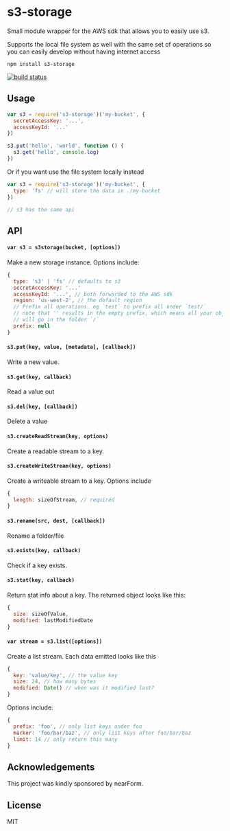 # s3-storage

Small module wrapper for the AWS sdk that allows you to easily use s3.

Supports the local file system as well with the same set of operations so you can easily develop without having internet access

```
npm install s3-storage
```

[![build status](https://travis-ci.org/mafintosh/s3-storage.svg?branch=master)](https://travis-ci.org/mafintosh/s3-storage)

## Usage

``` js
var s3 = require('s3-storage')('my-bucket', {
  secretAccessKey: '...',
  accessKeyId: '...'
})

s3.put('hello', 'world', function () {
  s3.get('hello', console.log)
})
```

Or if you want use the file system locally instead

``` js
var s3 = require('s3-storage')('my-bucket', {
  type: 'fs' // will store the data in ./my-bucket
})

// s3 has the same api
```

## API

#### `var s3 = s3storage(bucket, [options])`

Make a new storage instance. Options include:

``` js
{
  type: 's3' | 'fs' // defaults to s3
  secretAccessKey: '...'
  accessKeyId: '...', // both forwarded to the AWS sdk
  region: 'us-west-2', // the default region
  // Prefix all operations. eg `test` to prefix all under `test/`
  // note that '' results in the empty prefix, which means all your objects
  // will go in the folder `/`
  prefix: null
}
```

#### `s3.put(key, value, [metadata], [callback])`

Write a new value.

#### `s3.get(key, callback)`

Read a value out

#### `s3.del(key, [callback])`

Delete a value

#### `s3.createReadStream(key, options)`

Create a readable stream to a key.

#### `s3.createWriteStream(key, options)`

Create a writeable stream to a key. Options include

``` js
{
  length: sizeOfStream, // required
}
```

#### `s3.rename(src, dest, [callback])`

Rename a folder/file

#### `s3.exists(key, callback)`

Check if a key exists.

#### `s3.stat(key, callback)`

Return stat info about a key. The returned object looks like this:

``` js
{
  size: sizeOfValue,
  modified: lastModifiedDate
}
```

#### `var stream = s3.list([options])`

Create a list stream. Each data emitted looks like this

``` js
{
  key: 'value/key', // the value key
  size: 24, // how many bytes
  modified: Date() // when was it modified last?
}
```

Options include:

``` js
{
  prefix: 'foo', // only list keys under foo
  marker: 'foo/bar/baz', // only list keys after foo/bar/baz
  limit: 14 // only return this many
}
```

## Acknowledgements

This project was kindly sponsored by nearForm.

## License

MIT
